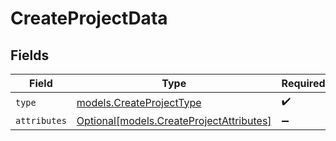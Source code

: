 # CreateProjectData


## Fields

| Field                                                                            | Type                                                                             | Required                                                                         | Description                                                                      |
| -------------------------------------------------------------------------------- | -------------------------------------------------------------------------------- | -------------------------------------------------------------------------------- | -------------------------------------------------------------------------------- |
| `type`                                                                           | [models.CreateProjectType](../models/createprojecttype.md)                       | :heavy_check_mark:                                                               | N/A                                                                              |
| `attributes`                                                                     | [Optional[models.CreateProjectAttributes]](../models/createprojectattributes.md) | :heavy_minus_sign:                                                               | N/A                                                                              |
